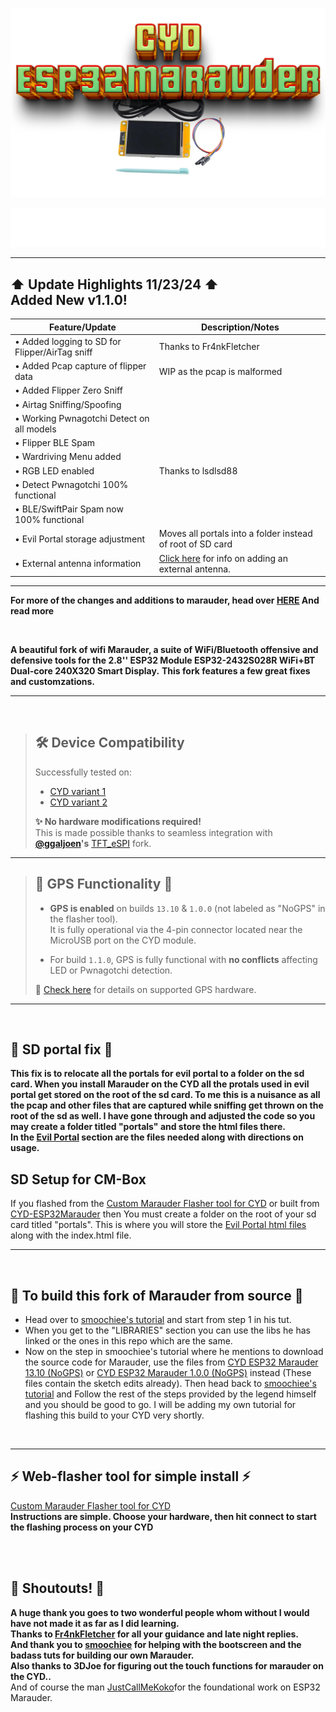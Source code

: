 ![Header](pictures/mainheader.png)
<br>


<p align="center">
  <img src="https://github.com/ATOMNFT/CM-Box/blob/main/Images/Repolike.svg">
  </p>
  
---

  ## ⬆ Update Highlights 11/23/24 ⬆ <br> Added New v1.1.0!
  
  | Feature/Update                             | Description/Notes                                                                                                                                                        |
|--------------------------------------------|------------------------------------------------------------------------------------------------------------------------------------------------------------------------|
| • Added logging to SD for Flipper/AirTag sniff | Thanks to Fr4nkFletcher                                                                                                                                               |
| • Added Pcap capture of flipper data       | WIP as the pcap is malformed                                                                                                                                            |
| • Added Flipper Zero Sniff                 |                                                                                                                                                                        |
| • Airtag Sniffing/Spoofing                 |                                                                                                                                                                        |
| • Working Pwnagotchi Detect on all models  |                                                                                                                                                                        |
| • Flipper BLE Spam                         |                                                                                                                                                                        |
| • Wardriving Menu added                    |                                                                                                                                                                        |
| • RGB LED enabled                          | Thanks to lsdlsd88                                                                                                                                                    |
| • Detect Pwnagotchi 100% functional        |                                                                                                                                                                        |
| • BLE/SwiftPair Spam now 100% functional   |                                                                                                                                                                        |
| • Evil Portal storage adjustment           | Moves all portals into a folder instead of root of SD card                                                                                                            |
| • External antenna information             | [Click here](https://github.com/Fr4nkFletcher/ESP32-Marauder-Cheap-Yellow-Display/blob/master/AntennaMod.md) for info on adding an external antenna.                                                                                                                |

---

<b>For more of the changes and additions to marauder, head over <a href=https://github.com/justcallmekoko/ESP32Marauder/releases/tag/v1.1.0>HERE</a> And read more</b>

<br>

<b>A beautiful fork of wifi Marauder, a suite of WiFi/Bluetooth offensive and defensive tools for the 2.8'' ESP32 Module ESP32-2432S028R WiFi+BT Dual-core 240X320 Smart Display.</b>
<b>This fork features a few great fixes and customzations.</b>

<hr>
<br>
  
> ## 🛠️ **Device Compatibility**
> 
> Successfully tested on:
> - [CYD variant 1](https://amazon.com/dp/B0BVFXR313)  
> - [CYD variant 2](https://amazon.com/dp/B0CLR7MQ91)  
> 
> **✨ No hardware modifications required!**  
> This is made possible thanks to seamless integration with **[@ggaljoen](https://github.com/ggaljoen)'s** [TFT_eSPI](https://github.com/ggaljoen/TFT_eSPI) fork.

<hr>

> ## 📡 **GPS Functionality** 📡
> 
> - **GPS is enabled** on builds `13.10` & `1.0.0` (not labeled as "NoGPS" in the flasher tool).  
>   It is fully operational via the 4-pin connector located near the MicroUSB port on the CYD module.  
> 
> - For build `1.1.0`, GPS is fully functional with **no conflicts** affecting LED or Pwnagotchi detection.  
> 
> 🔗 [Check here](https://github.com/justcallmekoko/ESP32Marauder/wiki/gps-modification) for details on supported GPS hardware.

<hr>
<br>

## 💾 SD portal fix 💾

  <b> This fix is to relocate all the portals for evil portal to a folder on the sd card. When you install Marauder on the CYD all the protals used in evil portal get stored on the root of the sd card. To me this is a nuisance as all the pcap and other files that are captured while sniffing get thrown on the root of the sd as well. I have gone through and adjusted the code so you may create a folder titled "portals" and store the html files there.<br>In the <a href=https://github.com/ATOMNFT/CYD-ESP32Marauder/tree/master/Evil%20Portal%20Stuff>Evil Portal</a> section are the files needed along with directions on usage. </b>
  
  ## SD Setup for CM-Box
If you flashed from the <a href=https://atomnft.github.io/CM-Box/flash0.html>Custom Marauder Flasher tool for CYD</a> or built from <a href=https://github.com/ATOMNFT/CYD-ESP32Marauder>CYD-ESP32Marauder</a> then You must create a folder on the root of your sd card titled "portals". This is where you will store the <a href=https://github.com/ATOMNFT/CYD-ESP32Marauder/tree/master/Evil%20Portal%20Stuff>Evil Portal html files</a> along with the index.html file.
 
<hr>
<br>
  
## 🔧 To build this fork of Marauder from source 🔧

- Head over to <a href=https://github.com/smoochiee/Marauder-FOR-CYD---CHEAP-YELLOW-DISPLAY>smoochiee's tutorial</a> and start from step 1 in his tut.
- When you get to the "LIBRARIES" section you can use the libs he has linked or the ones in this repo which are the same.
- Now on the step in smoochiee's tutorial where he mentions to download the source code for Marauder, use the files from  <a href=https://github.com/ATOMNFT/CYD-ESP32Marauder/tree/master/CYD%20ESP32%20Marauder%2013.10%20(NoGPS)>CYD ESP32 Marauder 13.10 (NoGPS)</a> or <a href=https://github.com/ATOMNFT/CYD-ESP32Marauder/tree/master/CYD%20ESP32%20Marauder%201.0.0%20(NoGPS)>CYD ESP32 Marauder 1.0.0 (NoGPS)</a> instead (These files contain the sketch edits already). Then head back to <a href=https://github.com/smoochiee/Marauder-FOR-CYD---CHEAP-YELLOW-DISPLAY>smoochiee's tutorial</a> and Follow the rest of the steps provided by the legend himself and you should be good to go. I will be adding my own tutorial for flashing this build to your CYD very shortly.

<br>
<hr>

## ⚡ Web-flasher tool for simple install ⚡
 <a href=https://atomnft.github.io/CM-Box/flash0.html>Custom Marauder Flasher tool for CYD</a>
 <br>
 <b>Instructions are simple. Choose your hardware, then hit connect to start the flashing process on your CYD</b>
  
  <br>
  <br>
 
## 📢 Shoutouts! 📢
<b>A huge thank you goes to two wonderful people whom without I would have not made it as far as I  did learning.</b> 
<br>
<b>Thanks to <a href=https://github.com/Fr4nkFletcher>Fr4nkFletcher</a> for all your guidance and late night replies.</b>
<br>
<b>And thank you to <a href=https://github.com/smoochiee>smoochiee</a> for helping with the bootscreen and the badass tuts for building our own Marauder.</b>
<br>
<b>Also thanks to 3DJoe for figuring out the touch functions for marauder on the CYD..</b>
<br>
And of course the man <a href=https://github.com/justcallmekoko>JustCallMeKoko</a>for the foundational work on ESP32 Marauder.
